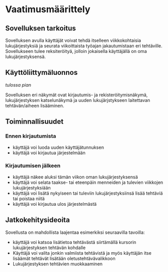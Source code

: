 # Vaatimusmäärittely

## Sovelluksen tarkoitus

Sovelluksen avulla käyttäjät voivat tehdä itselleen viikkokohtaisia lukujärjestyksiä ja seurata viikoittaista työajan jakautumistaan eri tehtäville. Sovellukseen tulee reksiteröityä, jolloin jokaisella käyttäjällä on oma lukujärjestyksensä.

## Käyttöliittymäluonnos

*tulossa pian*

Sovelluksen eri näkymät ovat kirjautumis- ja rekisteröitymisnäkymä, lukujärjestyksen katselunäkymä ja uuden lukujärjstykseen laitettavan tehtävän/aiheen lisääminen.

## Toiminnallisuudet

### Ennen kirjautumista
* käyttäjä voi luoda uuden käyttäjätunnuksen
* käyttäjä voi kirjautua järjestelmään

### Kirjautumisen jälkeen
* käyttäjä näkee aluksi tämän viikon oman lukujärjestyksensä
* käyttäjä voi selata taakse- tai eteenpäin menneiden ja tulevien viikkojen lukujärjestyksiään
* käyttäjä voi lisätä nykyiseen tai tuleviin lukujärjestyksiinsä lisää tehtäviä tai poistaa niitä
* käyttäjä voi kirjautua ulos järjestelmästä

## Jatkokehitysideoita

Sovellusta on mahdollista laajentaa esimerkiksi seuraavilla tavoilla:

* käyttäjä voi katsoa lisätietoa tehtävästä siirtämällä kursorin lukujärjestyksen tehtävän kohdalle
* Käyttäjä voi valita jonkin valmiista tehtävistä ja myös käyttäjän itse lisäämät tehtävät lisätään oletustehtävävalikkoon
* Lukujärjestyksen tehtävien muokkaaminen
